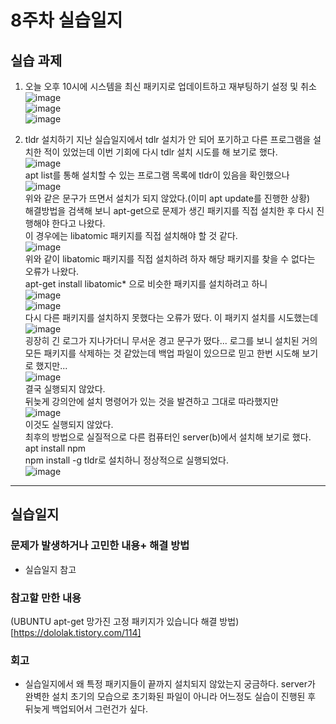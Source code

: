 # 8주차 실습일지

## 실습 과제  
1. 오늘 오후 10시에 시스템을 최신 패키지로 업데이트하고 재부팅하기 설정 및 취소
![image](https://user-images.githubusercontent.com/80257523/116083395-85eccc00-a6d7-11eb-92c5-2f388a6fe53b.png)    
![image](https://user-images.githubusercontent.com/80257523/116083538-a74db800-a6d7-11eb-9bf3-0bf5d7137d58.png)    
![image](https://user-images.githubusercontent.com/80257523/116083573-b46aa700-a6d7-11eb-8025-9df4d7e63870.png)

2. tldr 설치하기 
지난 실습일지에서 tdlr 설치가 안 되어 포기하고 다른 프로그램을 설치한 적이 있었는데 이번 기회에 다시 tdlr 설치 시도를 해 보기로 했다.    
![image](https://user-images.githubusercontent.com/80257523/116084875-30b1ba00-a6d9-11eb-9aa4-d501f960161b.png)    
apt list를 통해 설치할 수 있는 프로그램 목록에 tldr이 있음을 확인했으나     
![image](https://user-images.githubusercontent.com/80257523/116085016-5a6ae100-a6d9-11eb-9c63-3363ce776420.png)     
위와 같은 문구가 뜨면서 설치가 되지 않았다.(이미 apt update를 진행한 상황)    
해결방법을 검색해 보니 apt-get으로 문제가 생긴 패키지를 직접 설치한 후 다시 진행해야 한다고 나왔다.    
이 경우에는 libatomic 패키지를 직접 설치해야 할 것 같다.    
![image](https://user-images.githubusercontent.com/80257523/116086671-0103b180-a6db-11eb-9731-1efbc2966c48.png)    
위와 같이 libatomic 패키지를 직접 설치하려 하자 해당 패키지를 찾을 수 없다는 오류가 나왔다.    
apt-get install libatomic* 으로 비슷한 패키지를 설치하려고 하니     
![image](https://user-images.githubusercontent.com/80257523/116086834-35776d80-a6db-11eb-8ded-32ee2b497ba3.png)    
![image](https://user-images.githubusercontent.com/80257523/116086782-22fd3400-a6db-11eb-99cc-b0abb45ad167.png)    
다시 다른 패키지를 설치하지 못했다는 오류가 떴다. 이 패키지 설치를 시도했는데
![image](https://user-images.githubusercontent.com/80257523/116087104-7d969000-a6db-11eb-89f1-3f47808aa20a.png)    
굉장히 긴 로그가 지나가더니 무서운 경고 문구가 떴다... 로그를 보니 설치된 거의 모든 패키지를 삭제하는 것 같았는데 백업 파일이 있으므로 믿고 한번 시도해 보기로 했지만...    
![image](https://user-images.githubusercontent.com/80257523/116087606-feee2280-a6db-11eb-940c-54d867478402.png)    
결국 실행되지 않았다.    
뒤늦게 강의안에 설치 명령어가 있는 것을 발견하고 그대로 따라했지만    
![image](https://user-images.githubusercontent.com/80257523/116090119-8046b480-a6de-11eb-9065-0ba6c8a3967a.png)    
이것도 실행되지 않았다.    
최후의 방법으로 실질적으로 다른 컴퓨터인 server(b)에서 설치해 보기로 했다.    
apt install npm    
npm install -g tldr로 설치하니 정상적으로 실행되었다.     
![image](https://user-images.githubusercontent.com/80257523/116093203-72def980-a6e1-11eb-8c05-6d9808d428af.png)    

- - -
## 실습일지   

### 문제가 발생하거나 고민한 내용+ 해결 방법
* 실습일지 참고
### 참고할 만한 내용
(UBUNTU apt-get 망가진 고정 패키지가 있습니다 해결 방법)[https://dololak.tistory.com/114]
    
### 회고
* 실습일지에서 왜 특정 패키지들이 끝까지 설치되지 않았는지 궁금하다. server가 완벽한 설치 초기의 모습으로 초기화된 파일이 아니라 어느정도 실습이 진행된 후 뒤늦게 백업되어서 그런건가 싶다.
